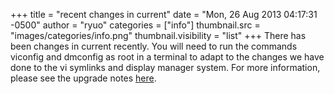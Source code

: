 +++
title = "recent changes in current"
date = "Mon, 26 Aug 2013 04:17:31 -0500"
author = "ryuo"
categories = ["info"]
thumbnail.src = "images/categories/info.png"
thumbnail.visibility = "list"
+++
There has been changes in current recently. You will need to run the commands viconfig and dmconfig as root in a terminal to adapt to the changes we have done to the vi symlinks and display manager system. For more information, please see the upgrade notes [here](/docs/upgrade.html).  
